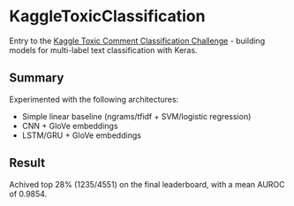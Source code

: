 # KaggleToxicClassification
Entry to the [Kaggle Toxic Comment Classification Challenge](https://www.kaggle.com/c/jigsaw-toxic-comment-classification-challenge) - building models for multi-label text classification with Keras.

## Summary
Experimented with the following architectures:
- Simple linear baseline (ngrams/tfidf + SVM/logistic regression)
- CNN + GloVe embeddings
- LSTM/GRU + GloVe embeddings

## Result
Achived top 28% (1235/4551) on the final leaderboard, with a mean AUROC of 0.9854.

